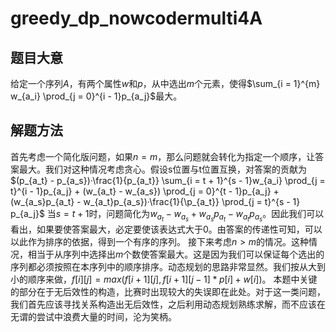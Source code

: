 # greedy_dp_nowcodermulti4A

## 题目大意

给定一个序列$A$，有两个属性$w$和$p$，从中选出$m$个元素，使得$\sum_{i = 1}^{m} w_{a_i} \prod_{j = 0}^{i - 1}p_{a_j}$最大。

## 解题方法

首先考虑一个简化版问题，如果$n = m$，那么问题就会转化为指定一个顺序，让答案最大。我们对这种情况考虑贪心。假设s位置与t位置互换，对答案的贡献为$(p_{a_t} - p_{a_s})·\frac{1}{p_{a_t}} \sum_{i = t + 1}^{s - 1}w_{a_i} \prod_{j = t}^{i - 1}p_{a_j} + (w_{a_t} - w_{a_s}) \prod_{j = 0}^{t - 1}p_{a_j} + (w_{a_s}p_{a_t} - w_{a_t}p_{a_s})·\frac{1}{\p_{a_t}} \prod_{j = t}^{s - 1} p_{a_j}$
当$s = t + 1$时，问题简化为$w_{a_t} - w_{a_s} + w_{a_s}p_{a_t} - w_{a_t}p_{a_s}$。因此我们可以看出，如果要使答案最大，必定要使该表达式大于0。由答案的传递性可知，可以以此作为排序的依据，得到一个有序的序列。
接下来考虑$n > m$的情况。这种情况，相当于从序列中选择出$m$个数使答案最大。这是因为我们可以保证每个选出的序列都必须按照在本序列中的顺序排序。动态规划的思路非常显然。我们按从大到小的顺序来做，$f[i][j] = max(f[i + 1][j], f[i + 1][j - 1] * p[i] + w[i])$。
本题中关键的部分在于无后效性的构造，比赛时出现较大的失误即在此处。对于这一类问题，我们首先应该寻找关系构造出无后效性，之后利用动态规划熟练求解，而不应该在无谓的尝试中浪费大量的时间，沦为笑柄。
